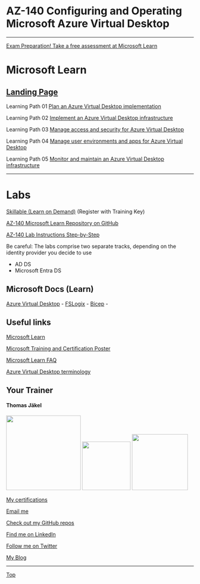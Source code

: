 # AZ-140 Configuring and Operating Microsoft Azure Virtual Desktop

---

[Exam Preparation! Take a free assessment at Microsoft Learn](https://learn.microsoft.com/certifications/exams/az-140/practice/assessment?assessment-type=practice&assessmentId=69)



# Microsoft Learn

## [Landing Page](https://aka.ms/AZ-140StudentMaterials)

Learning Path 01 [Plan an Azure Virtual Desktop implementation](https://learn.microsoft.com/en-us/training/paths/plan-azure-virtual-desktop-implementation/)

Learning Path 02 [Implement an Azure Virtual Desktop infrastructure](https://learn.microsoft.com/en-us/training/paths/implement-azure-virtual-infrastructure/)

Learning Path 03 [Manage access and security for Azure Virtual Desktop](https://learn.microsoft.com/en-us/training/paths/manage-access-security/)

Learning Path 04 [Manage user environments and apps for Azure Virtual Desktop](https://learn.microsoft.com/en-us/training/paths/manage-user-environments-apps/)

Learning Path 05 [Monitor and maintain an Azure Virtual Desktop infrastructure](https://learn.microsoft.com/en-us/training/paths/monitor-maintain-azure-virtual-desktop-infrastructure/)

---




# Labs


[Skillable (Learn on Demand)](https://brainymotion.learnondemand.net) (Register with Training Key)

[AZ-140 Microsoft Learn Repository on GitHub](https://github.com/MicrosoftLearning/AZ-140-Configuring-and-Operating-Microsoft-Azure-Virtual-Desktop)

[AZ-140 Lab Instructions Step-by-Step](https://microsoftlearning.github.io/AZ-140-Configuring-and-Operating-Microsoft-Azure-Virtual-Desktop/)

Be careful: The labs comprise two separate tracks, depending on the identity provider you decide to use
* AD DS
* Microsoft Entra DS




## Microsoft Docs (Learn)

[Azure Virtual Desktop](https://learn.microsoft.com/en-us/azure/virtual-desktop/) -
[FSLogix](https://learn.microsoft.com/en-us/fslogix/) -
[Bicep](https://learn.microsoft.com/en-us/azure/azure-resource-manager/bicep/) -


## Useful links

[Microsoft Learn](https://learn.microsoft.com)

[Microsoft Training and Certification Poster](https://aka.ms/traincertposter)

[Microsoft Learn FAQ](https://learn.microsoft.com/en-us/training/support/faq?pivots=general)


[Azure Virtual Desktop terminology](https://learn.microsoft.com/en-us/azure/virtual-desktop/terminology)





##  Your Trainer
#### Thomas Jäkel

<img src="https://download69118.blob.core.windows.net/anon/Profilbild.jpg" width="200"/>
<a href="https://www.credly.com/badges/c1fe9e82-60d2-4268-8204-3709479a2bf9/public_url"><img src="https://download69118.blob.core.windows.net/anon/microsoft-certified-trainer-2023-2024.png" width="130"/></a>
<a href="https://www.credly.com/badges/fc4737d8-923a-4d37-8f1a-497c08a7c1ff/public_url"><img src="https://download69118.blob.core.windows.net/anon/AAI-badge.png" width="150"/></a>

[My certifications](https://www.credly.com/users/thomas-jakel)

[Email me](mailto:thomas.jaekel@brainymotion.de?subject=AZ-140)

[Check out my GitHub repos](https://github.com/www42)

[Find me on LinkedIn](https://linkedin.com/in/tjkkll)

[Follow me on Twitter](https://twitter.com/tjkkll)

[My Blog](https://blog.az.training)

---

[Top](#az-140-configuring-and-operating-microsoft-azure-virtual-desktop)
